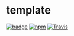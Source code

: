 # template

[![badge](https://img.shields.io/badge/badge-shields.io-brightgreen.svg)](https://shields.io/)
[![npm](https://img.shields.io/npm/v/npm.svg)]()
[![Travis](https://img.shields.io/travis/ZebNoid/template.svg)](https://travis-ci.org/ZebNoid/template)
